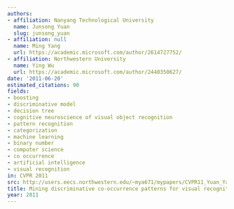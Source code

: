 ```yaml
---
authors:
- affiliation: Nanyang Technological University
  name: Junsong Yuan
  slug: junsong_yuan
- affiliation: null
  name: Ming Yang
  url: https://academic.microsoft.com/author/2614727752/
- affiliation: Northwestern University
  name: Ying Wu
  url: https://academic.microsoft.com/author/2440350627/
date: '2011-06-20'
estimated_citations: 90
fields:
- boosting
- discriminative model
- decision tree
- cognitive neuroscience of visual object recognition
- pattern recognition
- categorization
- machine learning
- binary number
- computer science
- co occurrence
- artificial intelligence
- visual recognition
in: CVPR 2011
src: http://users.eecs.northwestern.edu/~mya671/mypapers/CVPR11_Yuan_Yang_Wu.pdf
title: Mining discriminative co-occurrence patterns for visual recognition
year: 2011
---
```

